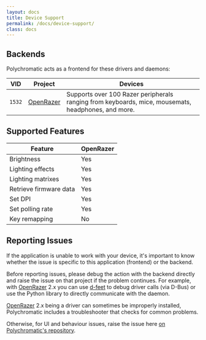 ```yaml
---
layout: docs
title: Device Support
permalink: /docs/device-support/
class: docs
---
```


## Backends

Polychromatic acts as a frontend for these drivers and daemons:

| VID    | Project         | Devices    |
| ------ | --------------- | ---------- |
| `1532` | [OpenRazer]     | Supports over 100 Razer peripherals ranging from keyboards, mice, mousemats, headphones, and more.


## Supported Features

| Feature                       | OpenRazer |
| ----------------------------- | --------- |
| Brightness                    | Yes
| Lighting effects              | Yes
| Lighting matrixes             | Yes
| Retrieve firmware data        | Yes
| Set DPI                       | Yes
| Set polling rate              | Yes
| Key remapping                 | No


## Reporting Issues

If the application is unable to work with your device, it's important to know
whether the issue is specific to this application (frontend) or the backend.

Before reporting issues, please debug the action with the backend directly and
raise the issue on that project if the problem continues. For example, with [OpenRazer]
2.x you can use [d-feet] to debug driver calls (via D-Bus) or use the Python
library to directly communicate with the daemon.

[OpenRazer] 2.x being a driver can sometimes be improperly installed, Polychromatic
includes a troubleshooter that checks for common problems.

Otherwise, for UI and behaviour issues, raise the issue here
[on Polychromatic's repository](https://github.com/polychromatic/polychromatic/issues).



[OpenRazer]: https://openrazer.github.io
[d-feet]: https://wiki.gnome.org/Apps/DFeet
